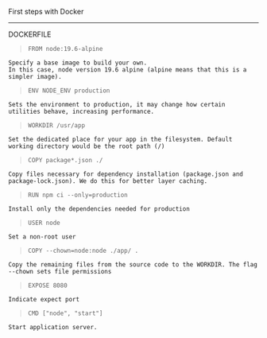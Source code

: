 First steps with Docker

---

DOCKERFILE

  > `FROM node:19.6-alpine`
      
    Specify a base image to build your own.
    In this case, node version 19.6 alpine (alpine means that this is a simpler image).

  > `ENV NODE_ENV production`
    
    Sets the environment to production, it may change how certain utilities behave, increasing performance.

  > `WORKDIR /usr/app`

    Set the dedicated place for your app in the filesystem. Default working directory would be the root path (/)
 

  > `COPY package*.json ./`

    Copy files necessary for dependency installation (package.json and package-lock.json). We do this for better layer caching.

  > `RUN npm ci --only=production`

    Install only the dependencies needed for production

  > `USER node`

    Set a non-root user

  > `COPY --chown=node:node ./app/ .`

    Copy the remaining files from the source code to the WORKDIR. The flag --chown sets file permissions

  > `EXPOSE 8080`

    Indicate expect port


  > `CMD ["node", "start"]`

    Start application server.

    

    

    